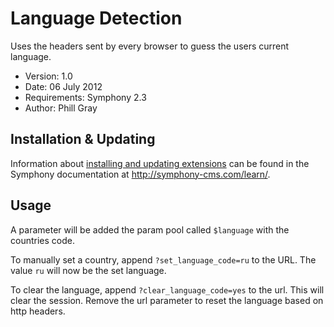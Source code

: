 # Language Detection

Uses the headers sent by every browser to guess the users current language.

- Version: 1.0
- Date: 06 July 2012
- Requirements: Symphony 2.3
- Author: Phill Gray


## Installation & Updating

Information about [installing and updating extensions](http://symphony-cms.com/learn/tasks/view/install-an-extension/) can be found in the Symphony documentation at <http://symphony-cms.com/learn/>.

## Usage

A parameter will be added the param pool called `$language` with the countries code.

To manually set a country, append `?set_language_code=ru` to the URL. The value `ru` will now be the set language.

To clear the language, append `?clear_language_code=yes` to the url. This will clear the session. Remove the url parameter to reset the language based on http headers.